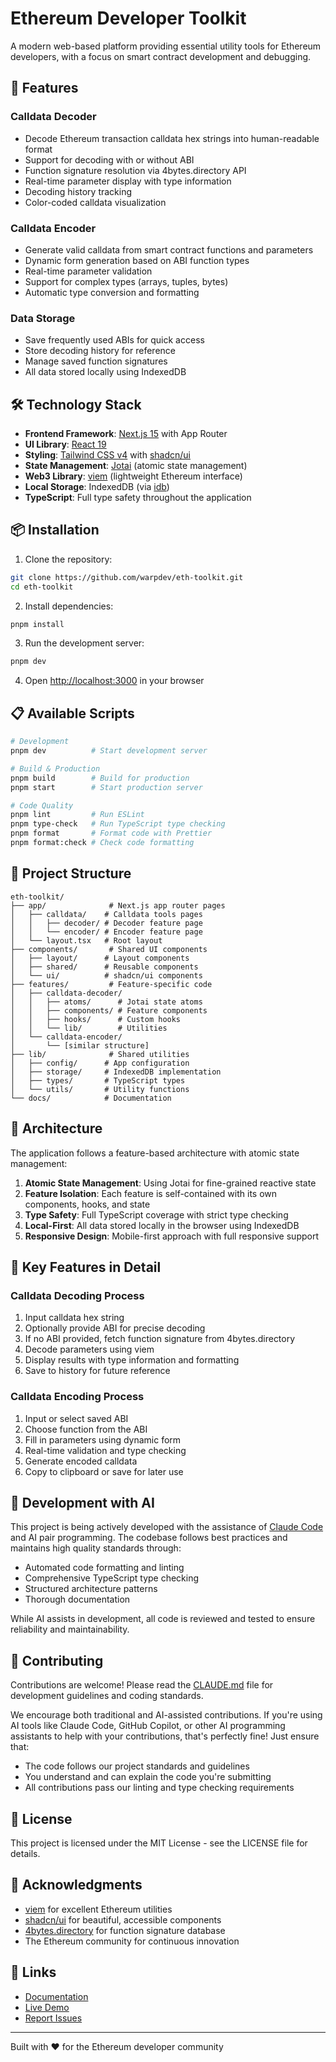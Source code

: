 # Ethereum Developer Toolkit

A modern web-based platform providing essential utility tools for Ethereum developers, with a focus on smart contract development and debugging.

## 🚀 Features

### Calldata Decoder

- Decode Ethereum transaction calldata hex strings into human-readable format
- Support for decoding with or without ABI
- Function signature resolution via 4bytes.directory API
- Real-time parameter display with type information
- Decoding history tracking
- Color-coded calldata visualization

### Calldata Encoder

- Generate valid calldata from smart contract functions and parameters
- Dynamic form generation based on ABI function types
- Real-time parameter validation
- Support for complex types (arrays, tuples, bytes)
- Automatic type conversion and formatting

### Data Storage

- Save frequently used ABIs for quick access
- Store decoding history for reference
- Manage saved function signatures
- All data stored locally using IndexedDB

## 🛠️ Technology Stack

- **Frontend Framework**: [Next.js 15](https://nextjs.org/) with App Router
- **UI Library**: [React 19](https://react.dev/)
- **Styling**: [Tailwind CSS v4](https://tailwindcss.com/) with [shadcn/ui](https://ui.shadcn.com/)
- **State Management**: [Jotai](https://jotai.org/) (atomic state management)
- **Web3 Library**: [viem](https://viem.sh/) (lightweight Ethereum interface)
- **Local Storage**: IndexedDB (via [idb](https://github.com/jakearchibald/idb))
- **TypeScript**: Full type safety throughout the application

## 📦 Installation

1. Clone the repository:

```bash
git clone https://github.com/warpdev/eth-toolkit.git
cd eth-toolkit
```

2. Install dependencies:

```bash
pnpm install
```

3. Run the development server:

```bash
pnpm dev
```

4. Open [http://localhost:3000](http://localhost:3000) in your browser

## 📋 Available Scripts

```bash
# Development
pnpm dev          # Start development server

# Build & Production
pnpm build        # Build for production
pnpm start        # Start production server

# Code Quality
pnpm lint         # Run ESLint
pnpm type-check   # Run TypeScript type checking
pnpm format       # Format code with Prettier
pnpm format:check # Check code formatting
```

## 📁 Project Structure

```
eth-toolkit/
├── app/              # Next.js app router pages
│   ├── calldata/    # Calldata tools pages
│   │   ├── decoder/ # Decoder feature page
│   │   └── encoder/ # Encoder feature page
│   └── layout.tsx   # Root layout
├── components/       # Shared UI components
│   ├── layout/      # Layout components
│   ├── shared/      # Reusable components
│   └── ui/          # shadcn/ui components
├── features/         # Feature-specific code
│   ├── calldata-decoder/
│   │   ├── atoms/      # Jotai state atoms
│   │   ├── components/ # Feature components
│   │   ├── hooks/      # Custom hooks
│   │   └── lib/        # Utilities
│   └── calldata-encoder/
│       └── [similar structure]
├── lib/              # Shared utilities
│   ├── config/      # App configuration
│   ├── storage/     # IndexedDB implementation
│   ├── types/       # TypeScript types
│   └── utils/       # Utility functions
└── docs/            # Documentation
```

## 🔧 Architecture

The application follows a feature-based architecture with atomic state management:

1. **Atomic State Management**: Using Jotai for fine-grained reactive state
2. **Feature Isolation**: Each feature is self-contained with its own components, hooks, and state
3. **Type Safety**: Full TypeScript coverage with strict type checking
4. **Local-First**: All data stored locally in the browser using IndexedDB
5. **Responsive Design**: Mobile-first approach with full responsive support

## 🎯 Key Features in Detail

### Calldata Decoding Process

1. Input calldata hex string
2. Optionally provide ABI for precise decoding
3. If no ABI provided, fetch function signature from 4bytes.directory
4. Decode parameters using viem
5. Display results with type information and formatting
6. Save to history for future reference

### Calldata Encoding Process

1. Input or select saved ABI
2. Choose function from the ABI
3. Fill in parameters using dynamic form
4. Real-time validation and type checking
5. Generate encoded calldata
6. Copy to clipboard or save for later use

## 🤖 Development with AI

This project is being actively developed with the assistance of [Claude Code](https://claude.ai/code) and AI pair programming. The codebase follows best practices and maintains high quality standards through:

- Automated code formatting and linting
- Comprehensive TypeScript type checking
- Structured architecture patterns
- Thorough documentation

While AI assists in development, all code is reviewed and tested to ensure reliability and maintainability.

## 🤝 Contributing

Contributions are welcome! Please read the [CLAUDE.md](./CLAUDE.md) file for development guidelines and coding standards.

We encourage both traditional and AI-assisted contributions. If you're using AI tools like Claude Code, GitHub Copilot, or other AI programming assistants to help with your contributions, that's perfectly fine! Just ensure that:

- The code follows our project standards and guidelines
- You understand and can explain the code you're submitting
- All contributions pass our linting and type checking requirements

## 📄 License

This project is licensed under the MIT License - see the LICENSE file for details.

## 🙏 Acknowledgments

- [viem](https://viem.sh/) for excellent Ethereum utilities
- [shadcn/ui](https://ui.shadcn.com/) for beautiful, accessible components
- [4bytes.directory](https://www.4byte.directory/) for function signature database
- The Ethereum community for continuous innovation

## 🔗 Links

- [Documentation](./docs/)
- [Live Demo](https://eth-toolkit.warpdev.dev)
- [Report Issues](https://github.com/warpdev/eth-toolkit/issues)

---

Built with ❤️ for the Ethereum developer community
